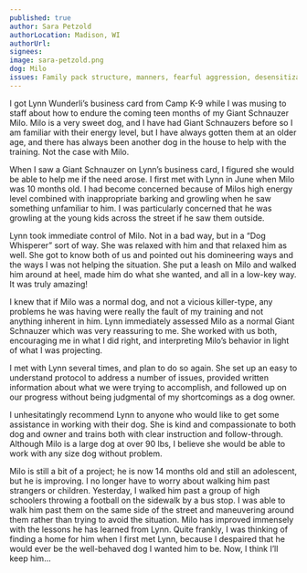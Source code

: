 ```yaml
---
published: true
author: Sara Petzold
authorLocation: Madison, WI
authorUrl:
signees:
image: sara-petzold.png
dog: Milo
issues: Family pack structure, manners, fearful aggression, desensitization
---
```


I got Lynn Wunderli’s business card from Camp K-9 while I was musing to staff about how to endure the coming teen months of my Giant Schnauzer Milo. Milo is a very sweet dog, and I have had Giant Schnauzers before so I am familiar with their energy level, but I have always gotten them at an older age, and there has always been another dog in the house to help with the training.  Not the case with Milo.

When I saw a Giant Schnauzer on Lynn’s business card, I figured she would be able to help me if the need arose. I first met with Lynn in June when Milo was 10 months old. I had become concerned because of Milos high energy level combined with inappropriate barking and growling when he saw something unfamiliar to him. I was particularly concerned that he was growling at the young kids across the street if he saw them outside.

Lynn took immediate control of Milo. Not in a bad way, but in a “Dog Whisperer” sort of way. She was relaxed with him and that relaxed him as well. She got to know both of us and pointed out his domineering ways and the ways I was not helping the situation. She put a leash on Milo and walked him around at heel, made him do what she wanted, and all in a low-key way. It was truly amazing!

I knew that if Milo was a normal dog, and not a vicious killer-type, any problems he was having were really the fault of my training and not anything inherent in him.  Lynn immediately assessed Milo as a normal Giant Schnauzer which was very reassuring to me. She worked with us both, encouraging me in what I did right, and interpreting Milo’s behavior in light of what I was projecting.

I met with Lynn several times, and plan to do so again. She set up an easy to understand protocol to address a number of issues, provided written information about what we were trying to accomplish, and followed up on our progress without being judgmental of my shortcomings as a dog owner.

I unhesitatingly recommend Lynn to anyone who would like to get some assistance in working with their dog. She is kind and compassionate to both dog and owner and trains both with clear instruction and follow-through. Although Milo is a large dog at over 90 lbs, I believe she would be able to work with any size dog without problem.

Milo is still a bit of a project; he is now 14 months old and still an adolescent, but he is improving. I no longer have to worry about walking him past strangers or children. Yesterday, I walked him past a group of high schoolers throwing a football on the sidewalk by a bus stop. I was able to walk him past them on the same side of the street and maneuvering around them rather than trying to avoid the situation. Milo has improved immensely with the lessons he has learned from Lynn. Quite frankly, I was thinking of finding a home for him when I first met Lynn, because I despaired that he would ever be the well-behaved dog I wanted him to be. Now, I think I’ll keep him...
